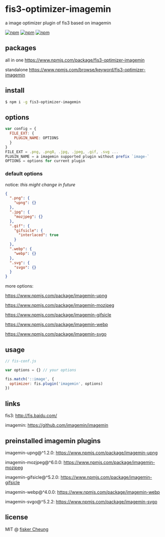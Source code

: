 # fis3-optimizer-imagemin
a image optimizer plugin of fis3 based on imagemin

[![npm](https://img.shields.io/npm/v/fis3-optimizer-imagemin.svg?style=flat-square)](https://www.npmjs.com/package/fis3-optimizer-imagemin)
[![npm](https://img.shields.io/npm/dt/fis3-optimizer-imagemin.svg?style=flat-square)](https://www.npmjs.com/package/fis3-optimizer-imagemin)
[![npm](https://img.shields.io/npm/dm/fis3-optimizer-imagemin.svg?style=flat-square)](https://www.npmjs.com/package/fis3-optimizer-imagemin)


## packages
all in one
https://www.npmjs.com/package/fis3-optimizer-imagemin

standalone
https://www.npmjs.com/browse/keyword/fis3-optimizer-imagemin

## install
```sh
$ npm i -g fis3-optimizer-imagemin
```

## options

```js
var config = {
  FILE_EXT: {
    PLUGIN_NAME: OPTIONS
  }
}
FILE_EXT = .png, .png8, .jpg, .jpeg, .gif, .svg ...
PLUGIN_NAME = a imagemin supported plugin without prefix `image-`
OPTIONS = options for current plugin
```

### default options

notice: *this might change in future*

```json
{
  ".png": {
    "upng": {}
  },
  ".jpg": {
    "mozjpeg": {}
  },
  ".gif": {
    "gifsicle": {
      "interlaced": true
    }
  },
  ".webp": {
    "webp": {}
  },
  ".svg": {
    "svgo": {}
  }
}
```
more options:

https://www.npmjs.com/package/imagemin-upng

https://www.npmjs.com/package/imagemin-mozjpeg

https://www.npmjs.com/package/imagemin-gifsicle

https://www.npmjs.com/package/imagemin-webp

https://www.npmjs.com/package/imagemin-svgo


## usage

```js
// fis-conf.js

var options = {} // your options

fis.match('::image', {
  optimizer: fis.plugin('imagemin', options)
})
```

## links
fis3: http://fis.baidu.com/

imagemin: https://github.com/imagemin/imagemin

## preinstalled imagemin plugins

imagemin-upng@^1.2.0: https://www.npmjs.com/package/imagemin-upng

imagemin-mozjpeg@^6.0.0: https://www.npmjs.com/package/imagemin-mozjpeg

imagemin-gifsicle@^5.2.0: https://www.npmjs.com/package/imagemin-gifsicle

imagemin-webp@^4.0.0: https://www.npmjs.com/package/imagemin-webp

imagemin-svgo@^5.2.2: https://www.npmjs.com/package/imagemin-svgo


## license
MIT @ [fisker Cheung](https://github.com/fisker)
